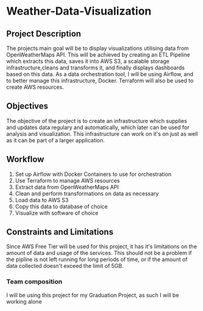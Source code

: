 # Weather-Data-Visualization
## Project Description 
The projects main goal will be to display visualizations utilising data from OpenWeatherMaps API. This will be achieved by creating an ETL Pipeline which extracts this data, saves it into AWS S3, a scalable storage infrastructure,cleans and transforms it, and finally displays dashboards based on this data. As a data orchestration tool, I will be using Airflow, and to better manage this infrastructure, Docker. Terraform will also be used to create AWS resources.
## Objectives 
The objective of the project is to create an infrastructure which supplies and updates data regulary and automatically, which later can be used for analysis and visualization. This infrastructure can work on it's on just as well as it can be part of a larger application.
## Workflow
1. Set up Airflow with Docker Containers to use for orchestration
2. Use Terraform to manage AWS resources
3. Extract data from OpenWeatherMaps API
4. Clean and perform transformations on data as necessary 
5. Load data to AWS S3
6. Copy this data to database of choice 
7. Visualize with software of choice 


## Constraints and Limitations
Since AWS Free Tier will be used for this project, it has it's limitations on the amount of data and usage of the services. This should not be a problem if the pipline is not left running for long periods of time, or if the amount of data collected doesn't exceed the limit of 5GB.
### Team composition
I will be using this project for my Graduation Project, as such I will be working alone
